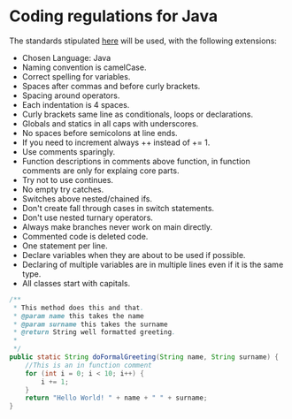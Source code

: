 # Coding regulations for Java

The standards stipulated [here](https://www.oracle.com/technetwork/java/codeconventions-150003.pdf) will be used, with the following extensions:

* Chosen Language: Java
* Naming convention is camelCase.
* Correct spelling for variables.
* Spaces after commas and before curly brackets.
* Spacing around operators.
* Each indentation is 4 spaces.
* Curly brackets same line as conditionals, loops or declarations.
* Globals and statics in all caps with underscores.
* No spaces before semicolons at line ends.
* If you need to increment always ++ instead of += 1.
* Use comments sparingly.
* Function descriptions in comments above function, in function comments are only for explaing core parts.
* Try not to use continues.
* No empty try catches.
* Switches above nested/chained ifs.
* Don't create fall through cases in switch statements.
* Don't use nested turnary operators.
* Always make branches never work on main directly.
* Commented code is deleted code.
* One statement per line.
* Declare variables when they are about to be used if possible.
* Declaring of multiple variables are in multiple lines even if it is the same type.
* All classes start with capitals.

```java 
/**
 * This method does this and that.
 * @param name this takes the name
 * @param surname this takes the surname
 * @return String well formatted greeting. 
 *
 */
public static String doFormalGreeting(String name, String surname) {
    //This is an in function comment
    for (int i = 0; i < 10; i++) {
        i += 1;
    }
    return "Hello World! " + name + " " + surname;
}
```
